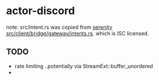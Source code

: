 # actor-discord

note: src/intent.rs was copied from [serenity](https://github.com/serenity-rs/serenity) [src/client/bridge/gateway/intents.rs](https://github.com/serenity-rs/serenity/blob/4c53b48534010c65810da2932d71d889b8bab0b2/src/client/bridge/gateway/intents.rs). which is ISC licensed.

## TODO
- rate limiting ..potentially via StreamExt::buffer_unordered
- 